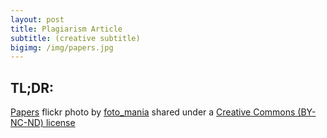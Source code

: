 ```yaml
---
layout: post
title: Plagiarism Article
subtitle: (creative subtitle)
bigimg: /img/papers.jpg
---
```


## TL;DR:


<a title="Papers" href="https://flickr.com/photos/foto_mania/16263117970">Papers</a> flickr photo by <a href="https://flickr.com/people/foto_mania">foto_mania</a> shared under a <a href="https://creativecommons.org/licenses/by-nc-nd/2.0/">Creative Commons (BY-NC-ND) license</a> </small>
